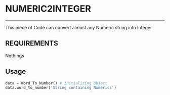 # NUMERIC2INTEGER
______________
This piece of Code can convert almost any Numeric string into Integer
## REQUIREMENTS
Nothings
## Usage
````python
data = Word_To_Number() # Initializing Object
data.word_to_number('String containing Numerics')
````
